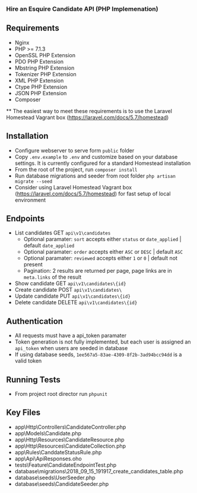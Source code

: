 ### Hire an Esquire Candidate API (PHP Implemenation)

## Requirements

* Nginx
* PHP >= 7.1.3
* OpenSSL PHP Extension
* PDO PHP Extension
* Mbstring PHP Extension
* Tokenizer PHP Extension
* XML PHP Extension
* Ctype PHP Extension
* JSON PHP Extension
* Composer

** The easiest way to meet these requirements is to use the Laravel Homestead Vagrant box (https://laravel.com/docs/5.7/homestead)

## Installation


* Configure webserver to serve form `public` folder
* Copy `.env.example` to `.env` and customize based on your database settings.  It is currently configured for a standard Homestead installation
* From the root of the project, run `composer install`
* Run database migrations and seeder from root folder `php artisan migrate --seed`
* Consider using Laravel Homestead Vagrant box (https://laravel.com/docs/5.7/homestead) for fast setup of local environment

## Endpoints

* List candidates GET `api\v1\candidates`
	* Optional paramater: `sort` accepts either `status` or `date_applied` | default `date_applied`
	* Optional paramater: `order` accepts either `ASC` or `DESC` | default `ASC`
	* Optional paramater: `reviewed` accepts either `1` or `0` | default not present
	* Pagination: 2 results are returned per page, page links are in `meta.links` of the result
* Show candidate GET `api\v1\candidates\{id}`
* Create candidate POST `api\v1\candidates\`
* Update candidate PUT `api\v1\candidates\{id}`
* Delete candidate DELETE `api\v1\candidates\{id}`

## Authentication

* All requests must have a api_token paramater
* Token generation is not fully implemented, but each user is assigned an `api_token` when users are seeded in database
* If using database seeds, `1ee567a5-83ae-4309-8f2b-3ad94bcc94dd` is a valid token


## Running Tests

* From project root director run `phpunit`

## Key Files

* app\Http\Controllers\CandidateController.php
* app\Models\Candidate.php
* app\Http\Resources\CandidateResource.php
* app\Http\Resources\CandidateCollection.php
* app\Rules\CanddateStatusRule.php
* app\Api\ApiResponses.oho
* tests\Feature\CandidateEndpointTest.php
* database\migrations\2018_09_15_191917_create_candidates_table.php
* database\seeds\UserSeeder.php
* database\seeds\CandidateSeeder.php
